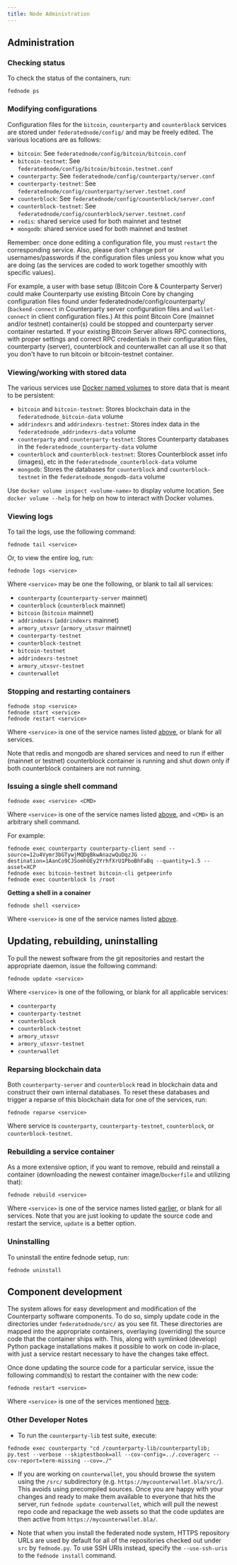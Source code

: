 ```yaml
---
title: Node Administration
---
```


## Administration

### Checking status

To check the status of the containers, run:
```
fednode ps
```

### Modifying configurations

Configuration files for the `bitcoin`, `counterparty` and `counterblock` services are stored under `federatednode/config/` and may be freely edited. The various locations are as follows:

* `bitcoin`: See `federatednode/config/bitcoin/bitcoin.conf`
* `bitcoin-testnet`: See `federatednode/config/bitcoin/bitcoin.testnet.conf`
* `counterparty`: See `federatednode/config/counterparty/server.conf`
* `counterparty-testnet`: See `federatednode/config/counterparty/server.testnet.conf`
* `counterblock`: See `federatednode/config/counterblock/server.conf`
* `counterblock-testnet`: See `federatednode/config/counterblock/server.testnet.conf`
* `redis`: shared service used for both mainnet and testnet
* `mongodb`: shared service used for both mainnet and testnet

Remember: once done editing a configuration file, you must `restart` the corresponding service. Also, please don't change port or usernames/passwords if the configuration files unless you know what you are doing (as the services are coded to work together smoothly with specific values).

For example, a user with base setup (Bitcoin Core & Counterparty Server) could make Counterparty use existing Bitcoin Core by changing configuration files found under federatednode/config/counterparty/ (`backend-connect` in Counterparty server configuration files and `wallet-connect` in client configuration files.) At this point Bitcoin Core (mainnet and/or testnet) container(s) could be stopped and counterparty server container restarted. If your existing Bitcoin Server allows RPC connections, with proper settings and correct RPC credentials in their configuration files, counterparty (server), counterblock and counterwallet can all use it so that you don't have to run bitcoin or bitcoin-testnet container.

### Viewing/working with stored data

The various services use [Docker named volumes](https://docs.docker.com/engine/tutorials/dockervolumes/) to store data that is meant to be persistent:

* `bitcoin` and `bitcoin-testnet`: Stores blockchain data in the `federatednode_bitcoin-data` volume
* `addrindexrs` and `addrindexrs-testnet`: Stores index data in the `federatednode_addrindexrs-data` volume
* `counterparty` and `counterparty-testnet`: Stores Counterparty databases in the `federatednode_counterparty-data` volume
* `counterblock` and `counterblock-testnet`: Stores Counterblock asset info (images), etc in the `federatednode_counterblock-data` volume
* `mongodb`: Stores the databases for `counterblock` and `counterblock-testnet` in the `federatednode_mongodb-data` volume

Use `docker volume inspect <volume-name>` to display volume location. See `docker volume --help` for help on how to interact with Docker volumes.

### Viewing logs

To tail the logs, use the following command:
```
fednode tail <service>
```

Or, to view the entire log, run:
```
fednode logs <service>
```

Where `<service>` may be one the following, or blank to tail all services:

* `counterparty` (`counterparty-server` mainnet)
* `counterblock` (`counterblock` mainnet)
* `bitcoin` (`bitcoin` mainnet)
* `addrindexrs` (`addrindexrs` mainnet)
* `armory_utxsvr` (`armory_utxsvr` mainnet)
* `counterparty-testnet`
* `counterblock-testnet`
* `bitcoin-testnet`
* `addrindexrs-testnet`
* `armory_utxsvr-testnet`
* `counterwallet`

### Stopping and restarting containers

```
fednode stop <service>
fednode start <service>
fednode restart <service>
```

Where `<service>` is one of the service names listed [above](#servicenames), or blank for all services.

Note that redis and mongodb are shared services and need to run if either (mainnet or testnet) counterblock container is running and shut down only if both counterblock containers are not running.

### Issuing a single shell command

```
fednode exec <service> <CMD>
```

Where `<service>` is one of the service names listed [above](#servicenames), and `<CMD>` is an arbitrary shell command.

For example:
```
fednode exec counterparty counterparty-client send --source=12u4Vymr3bGTywjMQDgBkwAnazwQuDqzJG --destination=1AanCo9CJSomhUEy2YrhfXrU1PboBhFaBq --quantity=1.5 --asset=XCP
fednode exec bitcoin-testnet bitcoin-cli getpeerinfo
fednode exec counterblock ls /root
```

**Getting a shell in a conainer**

```
fednode shell <service>
```

Where `<service>` is one of the service names listed [above](#servicenames).

## Updating, rebuilding, uninstalling

To pull the newest software from the git repositories and restart the appropriate daemon, issue the following command:

```
fednode update <service>
```

Where `<service>` is one of the following, or blank for all applicable services:

* `counterparty`
* `counterparty-testnet`
* `counterblock`
* `counterblock-testnet`
* `armory_utxsvr`
* `armory_utxsvr-testnet`
* `counterwallet`

### Reparsing blockchain data

Both `counterparty-server` and `counterblock` read in blockchain data and construct their own internal databases. To reset these databases and trigger a reparse of this blockchain data for one of the services, run:

```
fednode reparse <service>
```

Where service is `counterparty`, `counterparty-testnet`, `counterblock`, or `counterblock-testnet`.

### Rebuilding a service container

As a more extensive option, if you want to remove, rebuild and reinstall a container (downloading the newest container image/`Dockerfile` and utilizing that):

```
fednode rebuild <service>
```

Where `<service>` is one of the service names listed [earlier](#servicenames), or blank for all services. Note that you are just looking to update the source code and restart the service, `update` is a better option.

### Uninstalling

To uninstall the entire fednode setup, run:

```
fednode uninstall
```

## Component development

The system allows for easy development and modification of the Counterparty software components. To do so, simply update code in the directories under `federatednode/src/` as you see fit. These directories are mapped into the appropriate containers, overlaying (overriding) the source code that the container ships with. This, along with symlinked (develop) Python package installations makes it possible to work on code in-place, with just a service restart necessary to have the changes take effect.

Once done updating the source code for a particular service, issue the following command(s) to restart the container with the new code:
```
fednode restart <service>
```
Where `<service>` is one of the services mentioned [here](#servicenames_code).

### Other Developer Notes

* To run the `counterparty-lib` test suite, execute:
```
fednode exec counterparty "cd /counterparty-lib/counterpartylib; py.test --verbose --skiptestbook=all --cov-config=../.coveragerc --cov-report=term-missing --cov=./"
```
* If you are working on `counterwallet`, you should browse the system using the `/src/` subdirectory (e.g. `https://mycounterwallet.bla/src/`). This avoids using precompiled sources. Once you are happy with your changes and ready to make them available to everyone that hits the server, run `fednode update counterwallet`, which will pull the newest repo code and repackage the web assets so that the code updates are then active from `https://mycounterwallet.bla/`.

* Note that when you install the federated node system, HTTPS repository URLs are used by default for all of the repositories checked out under `src` by `fednode.py`. To use SSH URIs instead, specify the `--use-ssh-uris` to the `fednode install` command.
